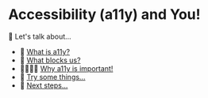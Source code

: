 # Accessibility (a11y) and You!

💬 Let's talk about...

- 🏫 [What is a11y?](./1-what-is-a11y/1-can-you-name.md)
- 🧱 [What blocks us?](./2-what-blocks-us/1-name-some-blockers.md)
- 👨‍👩‍👧‍👦 [Why a11y is important!](./3-why-is-a11y-important/1-weak-motivations.md)
- 🧪 [Try some things...](./4-try-some-things/1-how-to-enable-voiceover.md)
- 👣 [Next steps...](./5-next-steps/1-where-to-learn-more.md)
